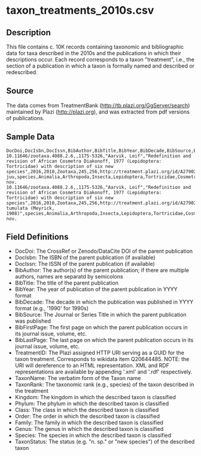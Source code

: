 # taxon_treatments_2010s.csv

## Description

This file contains c. 10K records containing taxonomic and bibliographic data for taxa described in the 2010s and the publications in which their descriptions occur. Each record corresponds to a taxon "treatment", i.e., the section of a publication in which a taxon is formally named and described or redescribed.

## Source

The data comes from TreatmentBank (http://tb.plazi.org/GgServer/search) maintained by Plazi (http://plazi.org), and was extracted from pdf versions of publications.

## Sample Data
```
DocDoi,DocIsbn,DocIssn,BibAuthor,BibTitle,BibYear,BibDecade,BibSource,BibFirstPage,BibLastPage,TreatmentID,TaxonName,TaxonRank,Kingdom,Phylum,Class,Order,Family,Genus,Species,TaxonStatus
10.11646/zootaxa.4088.2.6,,1175-5326,"Aarvik, Leif","Redefinition and revision of African Cosmetra Diakonoff, 1977 (Lepidoptera: Tortricidae) with description of six new species",2016,2010,Zootaxa,245,256,http://treatment.plazi.org/id/A279021FFF91FFCDAE821588FE598409,Cosmetra juu,species,Animalia,Arthropoda,Insecta,Lepidoptera,Tortricidae,Cosmetra,juu,sp. nov.
10.11646/zootaxa.4088.2.6,,1175-5326,"Aarvik, Leif","Redefinition and revision of African Cosmetra Diakonoff, 1977 (Lepidoptera: Tortricidae) with description of six new species",2016,2010,Zootaxa,245,256,http://treatment.plazi.org/id/A279021FFF98FFC2AE8210C9FA478694,"Cosmetra tumulata (Meyrick, 1908)",species,Animalia,Arthropoda,Insecta,Lepidoptera,Tortricidae,Cosmetra,tumulata,comb. nov.
```

## Field Definitions

- DocDoi: The CrossRef or Zenodo/DataCite DOI of the parent publication
- DocIsbn: The ISBN of the parent publication (if available)
- DocIssn: The ISSN of the parent publication (if available)
- BibAuthor: The author(s) of the parent publication; if there are multiple authors, names are separatd by semicolons 
- BibTitle: The title of the parent publication
- BibYear: The year of publication of the parent publication in YYYY format
- BibDecade: The decade in which the publication was published in YYYY format (e.g., '1990' for 1990s) 
- BibSource: The Journal or Series Title in which the parent publication was published 
- BibFirstPage: The first page on which the parent publication occurs in its journal issue, volume, etc.
- BibLastPage: The last page on which the parent publication occurs in its journal issue, volume, etc.
- TreatmentID: The Plazi assigned HTTP URI serving as a GUID for the taxon treatment. Corresponds to wikidata item Q20644485. NOTE: the URI will dereference to an HTML representation. XML and RDF representations are available by appending '.xml' and '.rdf' respectively. 
- TaxonName: The verbatim form of the Taxon name
- TaxonRank: The taxonomic rank (e.g., species) of the taxon described in the treatment
- Kingdom: The kingdom in which the described taxon is classified
- Phylum: The phylum in which the described taxon is classified
- Class: The class in which the described taxon is classified
- Order: The order in which the described taxon is classified
- Family: The family in which the described taxon is classified
- Genus: The genus in which the described taxon is classified
- Species: The species in which the described taxon is classified
- TaxonStatus: The status (e.g. "n. sp." or "new species") of the described taxon
